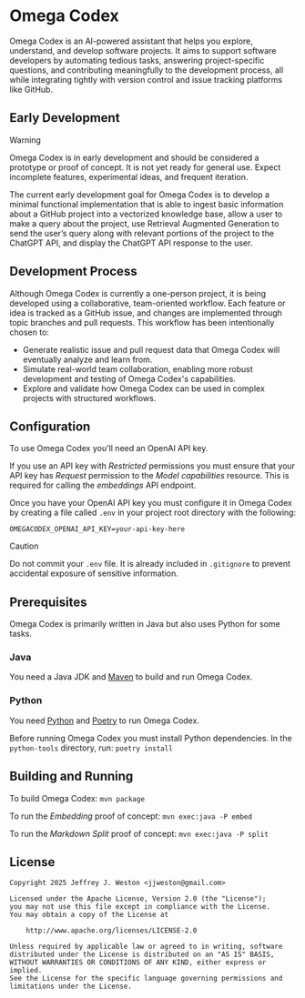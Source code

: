 # Omega Codex

Omega Codex is an AI-powered assistant that helps you explore, understand, and develop software projects.
It aims to support software developers by
automating tedious tasks,
answering project-specific questions, and
contributing meaningfully to the development process,
all while integrating tightly with version control and issue tracking platforms like GitHub.

## Early Development

> [!WARNING]
> Omega Codex is in early development and should be considered a prototype or proof of concept.
> It is not yet ready for general use.
> Expect incomplete features, experimental ideas, and frequent iteration.

The current early development goal for Omega Codex is to develop a minimal functional implementation
that is able to ingest basic information about a GitHub project into a vectorized knowledge base,
allow a user to make a query about the project,
use Retrieval Augmented Generation to send the user’s query
along with relevant portions of the project to the ChatGPT API,
and display the ChatGPT API response to the user.

## Development Process

Although Omega Codex is currently a one-person project,
it is being developed using a collaborative, team-oriented workflow.
Each feature or idea is tracked as a GitHub issue,
and changes are implemented through topic branches and pull requests.
This workflow has been intentionally chosen to:

- Generate realistic issue and pull request data that Omega Codex will eventually analyze and learn from.
- Simulate real-world team collaboration, enabling more robust development and testing of Omega Codex's capabilities.
- Explore and validate how Omega Codex can be used in complex projects with structured workflows.

## Configuration

To use Omega Codex you'll need an OpenAI API key.

If you use an API key with *Restricted* permissions
you must ensure that your API key has *Request* permission to the *Model capabilities* resource.
This is required for calling the *embeddings* API endpoint.

Once you have your OpenAI API key you must configure it in Omega Codex
by creating a file called `.env` in your project root directory with the following:

```env
OMEGACODEX_OPENAI_API_KEY=your-api-key-here
```

> [!CAUTION]
> Do not commit your `.env` file.
> It is already included in `.gitignore` to prevent accidental exposure of sensitive information.

## Prerequisites

Omega Codex is primarily written in Java but also uses Python for some tasks.

### Java

You need a Java JDK and [Maven](https://maven.apache.org/) to build and run Omega Codex.

### Python

You need [Python](https://www.python.org/) and [Poetry](https://python-poetry.org/) to run Omega Codex.

Before running Omega Codex you must install Python dependencies.
In the `python-tools` directory, run: `poetry install`

## Building and Running

To build Omega Codex: `mvn package`

To run the *Embedding* proof of concept: `mvn exec:java -P embed`

To run the *Markdown Split* proof of concept: `mvn exec:java -P split`

## License

```text
Copyright 2025 Jeffrey J. Weston <jjweston@gmail.com>

Licensed under the Apache License, Version 2.0 (the "License");
you may not use this file except in compliance with the License.
You may obtain a copy of the License at

    http://www.apache.org/licenses/LICENSE-2.0

Unless required by applicable law or agreed to in writing, software
distributed under the License is distributed on an "AS IS" BASIS,
WITHOUT WARRANTIES OR CONDITIONS OF ANY KIND, either express or implied.
See the License for the specific language governing permissions and
limitations under the License.
```
